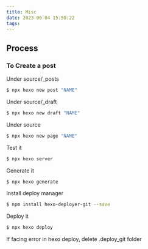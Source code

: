 ```yaml
---
title: Misc
date: 2023-06-04 15:50:22
tags:
---
```


## Process 
### To Create a post
Under source/_posts
``` bash
$ npx hexo new post "NAME"
```
Under source/_draft
``` bash
$ npx hexo new draft "NAME"
```
Under source
``` bash
$ npx hexo new page "NAME"
```

Test it
``` bash
$ npx hexo server
```

Generate it 
``` bash
$ npx hexo generate
```

Install deploy manager
``` bash
$ npm install hexo-deployer-git --save
```

Deploy it 
``` bash
$ npx hexo deploy
```

If facing error in hexo deploy, delete .deploy_git folder
### 
